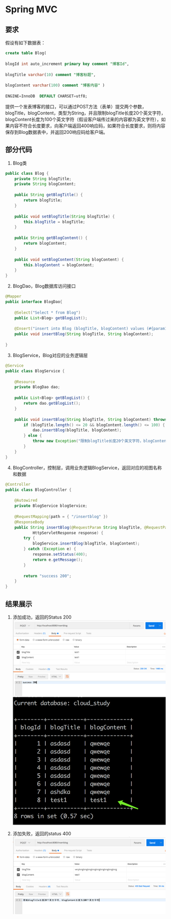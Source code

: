 # Spring MVC

## 要求

假设有如下数据表：

```sql
create table Blog(

blogId int auto_increment primary key comment "博客Id",  

blogTitle varchar(10) comment "博客标题",

blogContent varchar(100) comment "博客内容" )

ENGINE=InnoDB  DEFAULT CHARSET=utf8;
```


提供一个发表博客的接口，可以通过POST方法（表单）提交两个参数，blogTitle，blogContent，类型为String，并且限制blogTitle长度20个英文字符，blogContent长度为100个英文字符（假设客户端传过来的内容都为英文字符），如果内容不符合长度要求，向客户端返回400响应码，如果符合长度要求，则将内容保存到Blog数据表中，并返回200响应码给客户端。

## 部分代码
1. Blog类
```java
public class Blog {
    private String blogTitle;
    private String blogContent;

    public String getBlogTitle() {
        return blogTitle;
    }

    public void setBlogTitle(String blogTitle) {
        this.blogTitle = blogTitle;
    }

    public String getBlogContent() {
        return blogContent;
    }

    public void setBlogContent(String blogContent) {
        this.blogContent = blogContent;
    }
}
```

2. BlogDao，Blog数据库访问接口
```java
@Mapper
public interface BlogDao{

	@Select("Select * from Blog")
	public List<Blog> getBlogList();

	@Insert("insert into Blog (blogTitle, blogContent) values (#{param1}, #{param2})")
	public void insertBlog(String blogTitle, String blogContent);
	
}
```

3. BlogService，Blog对应的业务逻辑层
```java
@Service
public class BlogService {

    @Resource
    private BlogDao dao;

    public List<Blog> getBlogList() {
        return dao.getBlogList();
    }

    public void insertBlog(String blogTitle, String blogContent) throws Exception {
        if (blogTitle.length() <= 20 && blogContent.length() <= 100) {
            dao.insertBlog(blogTitle, blogContent);
        } else {
            throw new Exception("限制blogTitle长度20个英文字符，blogContent长度为100个英文字符");
        }
    }
}
```

4. BlogController，控制层，调用业务逻辑BlogService，返回对应的视图名称和数据
```java
@Controller
public class BlogController {

    @Autowired
    private BlogService blogService;

    @RequestMapping(path = { "/insertblog" })
    @ResponseBody
    public String insertBlog(@RequestParam String blogTitle, @RequestParam String blogContent,
            HttpServletResponse response) {
        try {
            blogService.insertBlog(blogTitle, blogContent);    
        } catch (Exception e) {
            response.setStatus(400);
            return e.getMessage();
        }
        
        return "success 200";
    }
}
```



## 结果展示

1. 添加成功，返回的Status 200
![](./results/200.jpg)
![](./results/sql.jpg)

2. 添加失败，返回的status 400
![](./results/400.jpg)